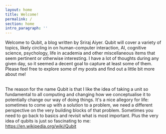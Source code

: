 ```yaml
---
layout: home
title: Welcome!
permalink: /
section: home
intro_paragraph: ''
---
```

Welcome to Qubit, a blog written by Sriraj Aiyer. Qubit will cover a variety of topics, likely circling in on human-computer interaction, AI, cognitive science, psychology, life in academia and other miscellaneous items that seem pertinent or otherwise interesting. I have a lot of thoughts during any given day, so it seemed a decent goal to capture at least some of them. Please feel free to explore some of my posts and find out a little bit more about me!  <br/> <br/>   

The reason for the name Qubit is that I like the idea of taking a unit so fundamental to all computing and changing how we conceptualise it to potentially change our way of doing things. It's a nice allegory for life: sometimes to come up with a solution to a problem, we need a different perspective on the very building blocks of that problem. Sometimes you need to go back to basics and revisit what is most important. Plus the very idea of qubits is just so fascinating to me: <https://en.wikipedia.org/wiki/Qubit>
